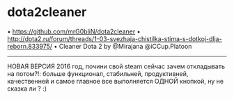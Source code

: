 # dota2cleaner
•
https://github.com/mrG0bliN/dota2cleaner
•
http://dota2.ru/forum/threads/1-03-svezhaja-chistilka-stima-s-dotkoj-dlja-reborn.833975/
•
Cleaner Dota 2 by
@Mirajana @iCCup.Platoon
_________________________________________________
НОВАЯ ВЕРСИЯ 2016 год, почини свой steam сейчас зачем откладывать на потом?!:
больше функционал, стабильней, продуктивней, качественней и самое главное
все выполняется ОДНОЙ кнопкой,
ну не сказка ли ? :)

